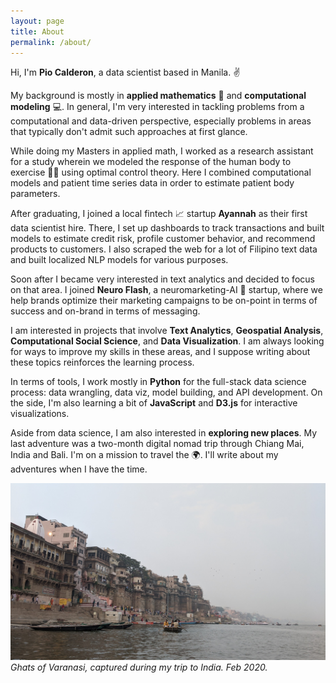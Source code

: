 ```yaml
---
layout: page
title: About
permalink: /about/
---
```


Hi, I'm **Pio Calderon**, a data scientist based in Manila. ✌️ 

My background is mostly in **applied mathematics** 🧮 and **computational modeling** 💻. In general, I'm very interested in tackling problems from a computational and data-driven perspective, especially problems in areas that typically don't admit such approaches at first glance.

While doing my Masters in applied math, I worked as a research assistant for a study wherein we modeled the response of the human body to exercise 🏃‍♂ using optimal control theory. Here I combined computational models and patient time series data in order to estimate patient body parameters.

After graduating, I joined a local fintech 📈 startup **Ayannah** as their first data scientist hire. There, I set up dashboards to track transactions and built models to estimate credit risk, profile customer behavior, and recommend products to customers. I also scraped the web for a lot of Filipino text data and built localized NLP models for various purposes.

Soon after I became very interested in text analytics and decided to focus on that area. I joined **Neuro Flash**, a neuromarketing-AI 🧠 startup, where we help brands optimize their marketing campaigns to be on-point in terms of success and on-brand in terms of messaging.

I am interested in projects that involve **Text Analytics**, **Geospatial Analysis**, **Computational Social Science**, and **Data Visualization**. I am always looking for ways to improve my skills in these areas, and I suppose writing about these topics reinforces the learning process.

In terms of tools, I work mostly in **Python** for the full-stack data science process: data wrangling, data viz, model building, and API development. On the side, I'm also learning a bit of **JavaScript** and **D3.js** for interactive visualizations.

Aside from data science, I am also interested in **exploring new places**. My last adventure was a two-month digital nomad trip through Chiang Mai, India and Bali. I'm on a mission to travel the 🌍. I'll write about my adventures when I have the time.

[![](/images/varanasi.jpg)](https://piocalderon.github.io/varanasi)
*Ghats of Varanasi, captured during my trip to India. Feb 2020.*

